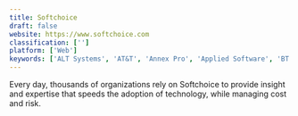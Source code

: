 ```yaml
---
title: Softchoice
draft: false 
website: https://www.softchoice.com
classification: ['']
platform: ['Web']
keywords: ['ALT Systems', 'AT&T', 'Annex Pro', 'Applied Software', 'BT', 'CADD Microsystems', 'Cdw', 'CiberC', 'Cinesys-Oceana', 'Computex', 'ConvergeOne', 'Equivoice', 'Graitec USA', 'Insight', 'MicroAge', 'Microdesk', 'OneNeck IT Solutions', 'Seiler Design Solutions', 'Sirius', 'ePlus']
---
```

Every day, thousands of organizations rely on Softchoice to provide insight and expertise that speeds the adoption of technology, while managing cost and risk.